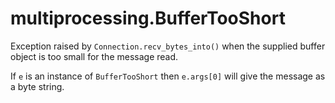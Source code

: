 # multiprocessing.BufferTooShort

Exception raised by `Connection.recv_bytes_into()` when the supplied buffer object is too small for the message read.

If `e` is an instance of `BufferTooShort` then `e.args[0]` will give the message as a byte string.